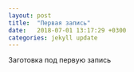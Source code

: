 ```yaml
---
layout: post
title:  "Первая запись"
date:   2018-07-01 13:17:29 +0300
categories: jekyll update
---
```

Заготовка под первую запись
